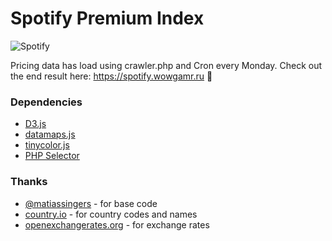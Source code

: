 # Spotify Premium Index

![Spotify](https://snag.gy/JPYTUp.jpg)

Pricing data has load using crawler.php and Cron every Monday.
Check out the end result here: <https://spotify.wowgamr.ru> :musical_note:

### Dependencies
- [D3.js](https://d3js.org)
- [datamaps.js](https://datamaps.github.io)
- [tinycolor.js](https://bgrins.github.io/TinyColor)
- [PHP Selector](https://github.com/tj/php-selector)


### Thanks
- [@matiassingers](https://github.com/matiassingers) - for base code
- [country.io](http://country.io/data/) - for country codes and names
- [openexchangerates.org](https://openexchangerates.org) - for exchange rates
